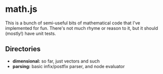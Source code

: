 # math.js

This is a bunch of semi-useful bits of mathematical code that I've implemented
for fun. There's not much rhyme or reason to it, but it should (mostly!) have
unit tests.

## Directories

- **dimensional:** so far, just vectors and such
- **parsing:** basic infix/postfix parser, and node evaluator
